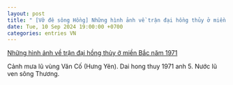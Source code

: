 ```yaml
---
layout: post
title: " [Vỡ đê sông Hồng] Những hình ảnh về trận đại hồng thủy ở miền Bắc năm 1971"
date: Tue, 10 Sep 2024 19:00:00 +0700
categories: entries VN
---
```

[Những hình ảnh về trận đại hồng thủy ở miền Bắc năm 1971](https://znews.vn/nhung-hinh-anh-ve-tran-dai-hong-thuy-o-mien-bac-nam-1971-post1496929.html)

Cảnh mưa lũ vùng Văn Cố (Hưng Yên). Dai hong thuy 1971 anh 5. Nước lũ ven sông Thương.

